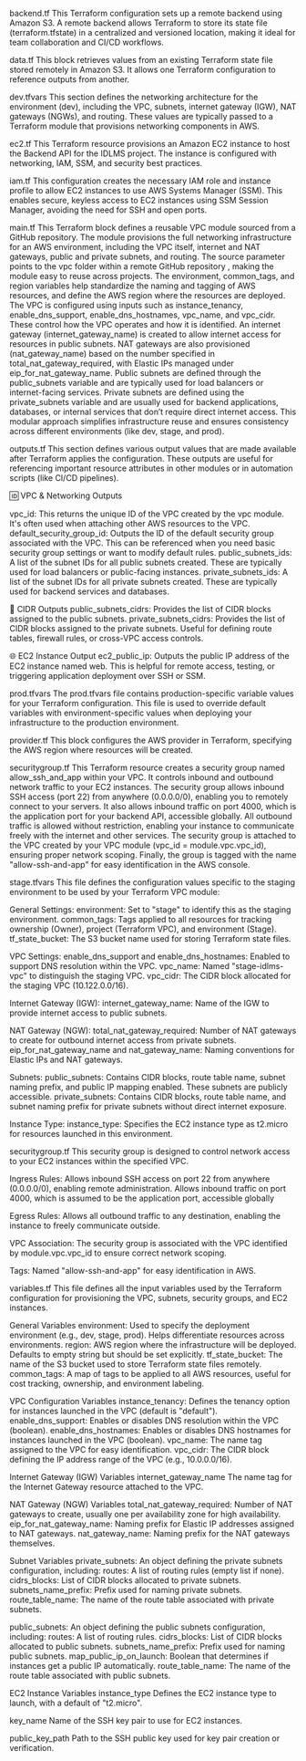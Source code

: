 
backend.tf
This Terraform configuration sets up a remote backend using Amazon S3. A remote backend allows Terraform to store its state file (terraform.tfstate) in a centralized and versioned location, making it ideal for team collaboration and CI/CD workflows.





data.tf
This block retrieves values from an existing Terraform state file stored remotely in Amazon S3. It allows one Terraform configuration to reference outputs from another.






dev.tfvars
This section defines the networking architecture for the environment (dev), including the VPC, subnets, internet gateway (IGW), NAT gateways (NGWs), and routing. These values are typically passed to a Terraform module that provisions networking components in AWS.





ec2.tf
This Terraform resource provisions an Amazon EC2 instance to host the Backend API for the IDLMS project. The instance is configured with networking, IAM, SSM, and security best practices.






iam.tf
This configuration creates the necessary IAM role and instance profile to allow EC2 instances to use AWS Systems Manager (SSM). This enables secure, keyless access to EC2 instances using SSM Session Manager, avoiding the need for SSH and open ports.






main.tf
This Terraform block defines a reusable VPC module sourced from a GitHub repository. The module provisions the full networking infrastructure for an AWS environment, including the VPC itself, internet and NAT gateways, public and private subnets, and routing.
The source parameter points to the vpc folder within a remote GitHub repository , making the module easy to reuse across projects.
The environment, common_tags, and region variables help standardize the naming and tagging of AWS resources, and define the AWS region where the resources are deployed.
The VPC is configured using inputs such as instance_tenancy, enable_dns_support, enable_dns_hostnames, vpc_name, and vpc_cidr. These control how the VPC operates and how it is identified.
An internet gateway (internet_gateway_name) is created to allow internet access for resources in public subnets.
NAT gateways are also provisioned (nat_gateway_name) based on the number specified in total_nat_gateway_required, with Elastic IPs managed under eip_for_nat_gateway_name.
Public subnets are defined through the public_subnets variable and are typically used for load balancers or internet-facing services.
Private subnets are defined using the private_subnets variable and are usually used for backend applications, databases, or internal services that don’t require direct internet access.
This modular approach simplifies infrastructure reuse and ensures consistency across different environments (like dev, stage, and prod).







outputs.tf
This section defines various output values that are made available after Terraform applies the configuration. These outputs are useful for referencing important resource attributes in other modules or in automation scripts (like CI/CD pipelines).

🆔 VPC & Networking Outputs

vpc_id: This returns the unique ID of the VPC created by the vpc module. It's often used when attaching other AWS resources to the VPC.
default_security_group_id: Outputs the ID of the default security group associated with the VPC. This can be referenced when you need basic security group settings or want to modify default rules.
public_subnets_ids: A list of the subnet IDs for all public subnets created. These are typically used for load balancers or public-facing instances.
private_subnets_ids: A list of the subnet IDs for all private subnets created. These are typically used for backend services and databases.

📍 CIDR Outputs
public_subnets_cidrs: Provides the list of CIDR blocks assigned to the public subnets.
private_subnets_cidrs: Provides the list of CIDR blocks assigned to the private subnets. Useful for defining route tables, firewall rules, or cross-VPC access controls.

🌐 EC2 Instance Output
ec2_public_ip: Outputs the public IP address of the EC2 instance named web. This is helpful for remote access, testing, or triggering application deployment over SSH or SSM.







prod.tfvars
The prod.tfvars file contains production-specific variable values for your Terraform configuration. This file is used to override default variables with environment-specific values when deploying your infrastructure to the production environment.







provider.tf
This block configures the AWS provider in Terraform, specifying the AWS region where resources will be created.






securitygroup.tf
This Terraform resource creates a security group named allow_ssh_and_app within your VPC. It controls inbound and outbound network traffic to your EC2 instances.
The security group allows inbound SSH access (port 22) from anywhere (0.0.0.0/0), enabling you to remotely connect to your servers.
It also allows inbound traffic on port 4000, which is the application port for your backend API, accessible globally.
All outbound traffic is allowed without restriction, enabling your instance to communicate freely with the internet and other services.
The security group is attached to the VPC created by your VPC module (vpc_id = module.vpc.vpc_id), ensuring proper network scoping.
Finally, the group is tagged with the name "allow-ssh-and-app" for easy identification in the AWS console.







stage.tfvars
This file defines the configuration values specific to the staging environment to be used by your Terraform VPC module:

General Settings:
environment: Set to "stage" to identify this as the staging environment.
common_tags: Tags applied to all resources for tracking ownership (Owner), project (Terraform VPC), and environment (Stage).
tf_state_bucket: The S3 bucket name used for storing Terraform state files.

VPC Settings:
enable_dns_support and enable_dns_hostnames: Enabled to support DNS resolution within the VPC.
vpc_name: Named "stage-idlms-vpc" to distinguish the staging VPC.
vpc_cidr: The CIDR block allocated for the staging VPC (10.122.0.0/16).

Internet Gateway (IGW):
internet_gateway_name: Name of the IGW to provide internet access to public subnets.

NAT Gateway (NGW):
total_nat_gateway_required: Number of NAT gateways to create for outbound internet access from private subnets.
eip_for_nat_gateway_name and nat_gateway_name: Naming conventions for Elastic IPs and NAT gateways.

Subnets:
public_subnets: Contains CIDR blocks, route table name, subnet naming prefix, and public IP mapping enabled. These subnets are publicly accessible.
private_subnets: Contains CIDR blocks, route table name, and subnet naming prefix for private subnets without direct internet exposure.

Instance Type:
instance_type: Specifies the EC2 instance type as t2.micro for resources launched in this environment.







securitygroup.tf
This security group is designed to control network access to your EC2 instances within the specified VPC.

Ingress Rules:
Allows inbound SSH access on port 22 from anywhere (0.0.0.0/0), enabling remote administration.
Allows inbound traffic on port 4000, which is assumed to be the application port, accessible globally

Egress Rules:
Allows all outbound traffic to any destination, enabling the instance to freely communicate outside.

VPC Association:
The security group is associated with the VPC identified by module.vpc.vpc_id to ensure correct network scoping.

Tags:
Named "allow-ssh-and-app" for easy identification in AWS.









variables.tf
This file defines all the input variables used by the Terraform configuration for provisioning the VPC, subnets, security groups, and EC2 instances.

General Variables
environment:
Used to specify the deployment environment (e.g., dev, stage, prod). Helps differentiate resources across environments.
region:
AWS region where the infrastructure will be deployed. Defaults to empty string but should be set explicitly.
tf_state_bucket:
The name of the S3 bucket used to store Terraform state files remotely.
common_tags:
A map of tags to be applied to all AWS resources, useful for cost tracking, ownership, and environment labeling.

VPC Configuration Variables
instance_tenancy:
Defines the tenancy option for instances launched in the VPC (default is "default").
enable_dns_support:
Enables or disables DNS resolution within the VPC (boolean).
enable_dns_hostnames:
Enables or disables DNS hostnames for instances launched in the VPC (boolean).
vpc_name:
The name tag assigned to the VPC for easy identification.
vpc_cidr:
The CIDR block defining the IP address range of the VPC (e.g., 10.0.0.0/16).

Internet Gateway (IGW) Variables
internet_gateway_name
The name tag for the Internet Gateway resource attached to the VPC.

NAT Gateway (NGW) Variables
total_nat_gateway_required:
Number of NAT gateways to create, usually one per availability zone for high availability.
eip_for_nat_gateway_name:
Naming prefix for Elastic IP addresses assigned to NAT gateways.
nat_gateway_name:
Naming prefix for the NAT gateways themselves.

Subnet Variables
private_subnets:
An object defining the private subnets configuration, including:
routes: A list of routing rules (empty list if none).
cidrs_blocks: List of CIDR blocks allocated to private subnets.
subnets_name_prefix: Prefix used for naming private subnets.
route_table_name: The name of the route table associated with private subnets.

public_subnets:
An object defining the public subnets configuration, including:
routes: A list of routing rules.
cidrs_blocks: List of CIDR blocks allocated to public subnets.
subnets_name_prefix: Prefix used for naming public subnets.
map_public_ip_on_launch: Boolean that determines if instances get a public IP automatically.
route_table_name: The name of the route table associated with public subnets.

EC2 Instance Variables
instance_type
Defines the EC2 instance type to launch, with a default of "t2.micro".

key_name
Name of the SSH key pair to use for EC2 instances.

public_key_path
Path to the SSH public key used for key pair creation or verification.
